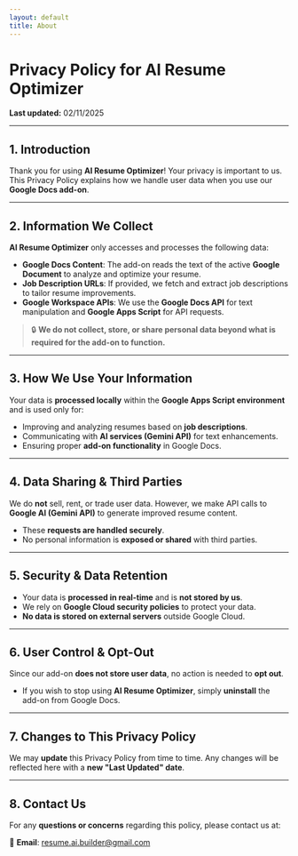 ```yaml
---
layout: default
title: About
---
```


# Privacy Policy for AI Resume Optimizer

**Last updated:** 02/11/2025

---

## 1. Introduction
Thank you for using **AI Resume Optimizer**! Your privacy is important to us. This Privacy Policy explains how we handle user data when you use our **Google Docs add-on**.

---

## 2. Information We Collect
**AI Resume Optimizer** only accesses and processes the following data:

- **Google Docs Content**: The add-on reads the text of the active **Google Document** to analyze and optimize your resume.
- **Job Description URLs**: If provided, we fetch and extract job descriptions to tailor resume improvements.
- **Google Workspace APIs**: We use the **Google Docs API** for text manipulation and **Google Apps Script** for API requests.

> 🔒 **We do not collect, store, or share personal data beyond what is required for the add-on to function.**

---

## 3. How We Use Your Information
Your data is **processed locally** within the **Google Apps Script environment** and is used only for:

- Improving and analyzing resumes based on **job descriptions**.
- Communicating with **AI services (Gemini API)** for text enhancements.
- Ensuring proper **add-on functionality** in Google Docs.

---

## 4. Data Sharing & Third Parties
We do **not** sell, rent, or trade user data. However, we make API calls to **Google AI (Gemini API)** to generate improved resume content.

- These **requests are handled securely**.
- No personal information is **exposed or shared** with third parties.

---

## 5. Security & Data Retention
- Your data is **processed in real-time** and is **not stored by us**.
- We rely on **Google Cloud security policies** to protect your data.
- **No data is stored on external servers** outside Google Cloud.

---

## 6. User Control & Opt-Out
Since our add-on **does not store user data**, no action is needed to **opt out**.

- If you wish to stop using **AI Resume Optimizer**, simply **uninstall** the add-on from Google Docs.

---

## 7. Changes to This Privacy Policy
We may **update** this Privacy Policy from time to time. Any changes will be reflected here with a **new "Last Updated" date**.

---

## 8. Contact Us
For any **questions or concerns** regarding this policy, please contact us at:

📩 **Email**: [resume.ai.builder@gmail.com](mailto:resume.ai.builder@gmail.com)

